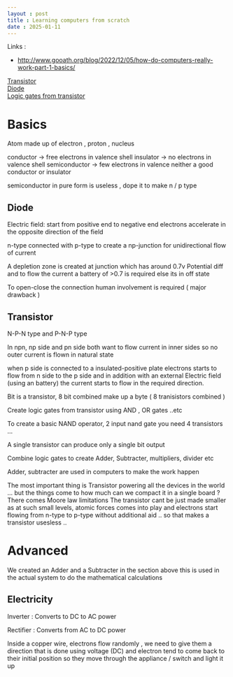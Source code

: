 ```yaml
---
layout : post
title : Learning computers from scratch 
date : 2025-01-11
---
```


Links : 
* http://www.gooath.org/blog/2022/12/05/how-do-computers-really-work-part-1-basics/

[Transistor](https://youtu.be/IcrBqCFLHIY?feature=shared)  
[Diode](https://youtu.be/Fwj_d3uO5g8?feature=shared)  
[Logic gates from transistor](https://www.youtube.com/watch?v=sTu3LwpF6XI)  

# Basics 

Atom made up of electron , proton , nucleus 

conductor -> free electrons in valence shell 
insulator -> no electrons in valence shell 
semiconductor -> few electrons in valence neither a good conductor or insulator 

semiconductor in pure form is useless , dope it to make n / p type 

## Diode
Electric field: start from positive end to negative end 
electrons accelerate in the opposite direction of the field 

n-type connected with p-type to create a np-junction for unidirectional flow of current   

A depletion zone is created at junction which has around 0.7v Potential diff and to flow the current a battery of >0.7 is required else its in off state 

To open-close the connection human involvement is required ( major drawback ) 

## Transistor

N-P-N type and P-N-P type 

In npn, 
np side and pn side both want to flow current in inner sides so no outer current is flown in natural state 

when p side is connected to a insulated-positive plate electrons starts to flow from n side to the p side and in addition with an external Electric field (using an battery) the current starts to flow in the required direction.  

Bit is a transistor, 8 bit combined make up a byte ( 8 tranisistors combined )  

Create logic gates from transistor using AND , OR gates ..etc 


To create a basic NAND operator, 2 input nand gate you need 4 transistors ... 

A single transistor can produce only a single bit output 

Combine logic gates to create Adder, Subtracter, multipliers, divider etc   

Adder, subtracter are used in computers to make the work happen 


The most important thing is Transistor powering all the devices in the world ... but the things come to how much can we compact it in a single board ?
There comes Moore law limitations 
The transistor cant be just made smaller as at such small levels, atomic forces comes into play and electrons start flowing from n-type to p-type without additional aid .. so that makes a transistor usesless .. 


# Advanced 

We created an Adder and a Subtracter in the section above this is used in the actual system to do the mathematical calculations   



## Electricity

Inverter : Converts to DC to AC power

Rectifier : Converts from AC to DC power 

Inside a copper wire, electrons flow randomly , we need to give them a direction that is done using voltage (DC) and electron tend to come back to their initial position so they move through the appliance / switch and light it up 





